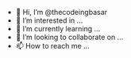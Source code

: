- 👋 Hi, I’m @thecodeingbasar
- 👀 I’m interested in ...
- 🌱 I’m currently learning ...
- 💞️ I’m looking to collaborate on ...
- 📫 How to reach me ...

<!---
thecodeingbasar/thecodeingbasar is a ✨ special ✨ repository because its `README.md` (this file) appears on your GitHub profile.
You can click the Preview link to take a look at your changes.
--->
